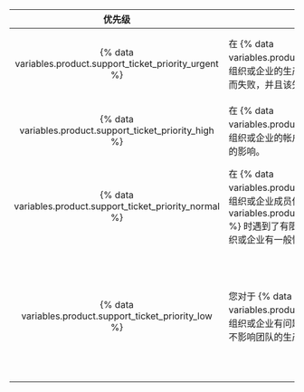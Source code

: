 |                                优先级                                 | 描述                                                                                                                                                                       | 示例                        |
|:------------------------------------------------------------------:| ------------------------------------------------------------------------------------------------------------------------------------------------------------------------ | ------------------------- |
| {% data variables.product.support_ticket_priority_urgent %} | 在 {% data variables.product.prodname_ghe_cloud %} 上的组织或企业的生产工作流程由于严重服务错误或中断而失败，并且该失败直接影响您的业务运营。                                                                   | <ul><li>{% data variables.product.prodname_dotcom_the_website %} 上的错误或中断影响您组织或企业所有成员的核心 Git 或 web 应用程序功能</li></ul> |
|  {% data variables.product.support_ticket_priority_high %}  | 在 {% data variables.product.prodname_ghe_cloud %} 上的组织或企业的帐户或安全问题对您的业务产生了有限的影响。                                                                                   | <ul><li>组织或企业所有者无意中删除了组织</li><li>组织或企业成员在提交、议题、拉取请求或议题附件中上传了敏感数据</li></ul> |
| {% data variables.product.support_ticket_priority_normal %} | 在 {% data variables.product.prodname_ghe_cloud %} 上的组织或企业成员使用 {% data variables.product.prodname_dotcom_the_website %} 时遇到了有限或普通问题，或者您对于自己的组织或企业有一般性疑虑或问题。 | <ul><li>有关为组织或企业使用 API 和功能的问题</li><li>有关 {% data variables.product.company_short %} 提供的组织数据迁移工具的问题</li><li>组织或企业的相关功能未按预期工作</li><li>有关组织或企业的一般安全问题</li></ul> |
|  {% data variables.product.support_ticket_priority_low %}   | 您对于 {% data variables.product.prodname_ghe_cloud %} 上的组织或企业有问题或建议，但并不紧迫，或者该问题不影响团队的生产力。                                                                           | <ul><li>您的组织或企业过度使用资源</li><li>请求状态检查</li><li>您的组织或企业在使用 Gist、通知、wiki、{% data variables.product.prodname_pages %}、{% data variables.product.prodname_desktop %}、Atom 或其他外围服务或功能方面需要帮助</li><li>功能请求</li><li>产品反馈</li></ul> |
